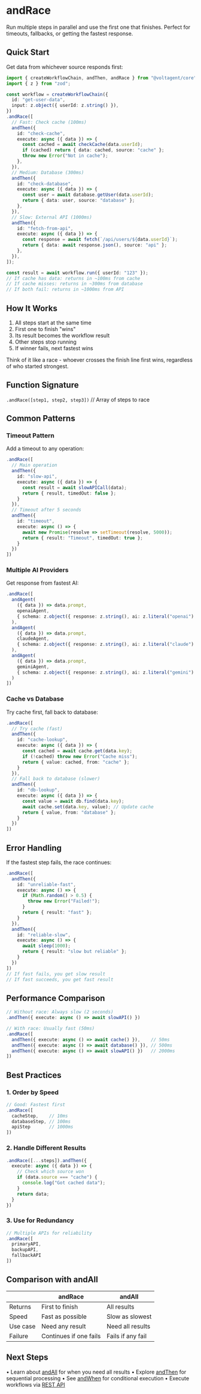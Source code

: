 # andRace

Run multiple steps in parallel and use the first one that finishes. Perfect for timeouts, fallbacks, or getting the fastest response.

## Quick Start

Get data from whichever source responds first:

```typescript
import { createWorkflowChain, andThen, andRace } from "@voltagent/core";
import { z } from "zod";

const workflow = createWorkflowChain({
  id: "get-user-data",
  input: z.object({ userId: z.string() }),
})
.andRace([
  // Fast: Check cache (100ms)
  andThen({
    id: "check-cache",
    execute: async ({ data }) => {
      const cached = await checkCache(data.userId);
      if (cached) return { data: cached, source: "cache" };
      throw new Error("Not in cache");
    },
  }),
  // Medium: Database (300ms)
  andThen({
    id: "check-database",
    execute: async ({ data }) => {
      const user = await database.getUser(data.userId);
      return { data: user, source: "database" };
    },
  }),
  // Slow: External API (1000ms)
  andThen({
    id: "fetch-from-api",
    execute: async ({ data }) => {
      const response = await fetch(`/api/users/${data.userId}`);
      return { data: await response.json(), source: "api" };
    },
  }),
]);

const result = await workflow.run({ userId: "123" });
// If cache has data: returns in ~100ms from cache
// If cache misses: returns in ~300ms from database
// If both fail: returns in ~1000ms from API
```

## How It Works

1. All steps start at the same time
2. First one to finish "wins"
3. Its result becomes the workflow result
4. Other steps stop running
5. If winner fails, next fastest wins

Think of it like a race - whoever crosses the finish line first wins, regardless of who started strongest.

## Function Signature

`.andRace([step1, step2, step3])`  // Array of steps to race

## Common Patterns

### Timeout Pattern

Add a timeout to any operation:

```typescript
.andRace([
  // Main operation
  andThen({
    id: "slow-api",
    execute: async ({ data }) => {
      const result = await slowAPICall(data);
      return { result, timedOut: false };
    }
  }),
  // Timeout after 5 seconds
  andThen({
    id: "timeout",
    execute: async () => {
      await new Promise(resolve => setTimeout(resolve, 5000));
      return { result: "Timeout", timedOut: true };
    }
  })
])
```

### Multiple AI Providers

Get response from fastest AI:

```typescript
.andRace([
  andAgent(
    ({ data }) => data.prompt,
    openaiAgent,
    { schema: z.object({ response: z.string(), ai: z.literal("openai") }) }
  ),
  andAgent(
    ({ data }) => data.prompt,
    claudeAgent,
    { schema: z.object({ response: z.string(), ai: z.literal("claude") }) }
  ),
  andAgent(
    ({ data }) => data.prompt,
    geminiAgent,
    { schema: z.object({ response: z.string(), ai: z.literal("gemini") }) }
  )
])
```

### Cache vs Database

Try cache first, fall back to database:

```typescript
.andRace([
  // Try cache (fast)
  andThen({
    id: "cache-lookup",
    execute: async ({ data }) => {
      const cached = await cache.get(data.key);
      if (!cached) throw new Error("Cache miss");
      return { value: cached, from: "cache" };
    }
  }),
  // Fall back to database (slower)
  andThen({
    id: "db-lookup",
    execute: async ({ data }) => {
      const value = await db.find(data.key);
      await cache.set(data.key, value); // Update cache
      return { value, from: "database" };
    }
  })
])
```

## Error Handling

If the fastest step fails, the race continues:

```typescript
.andRace([
  andThen({
    id: "unreliable-fast",
    execute: async () => {
      if (Math.random() > 0.5) {
        throw new Error("Failed!");
      }
      return { result: "fast" };
    }
  }),
  andThen({
    id: "reliable-slow",
    execute: async () => {
      await sleep(1000);
      return { result: "slow but reliable" };
    }
  })
])
// If fast fails, you get slow result
// If fast succeeds, you get fast result
```

## Performance Comparison

```typescript
// Without race: Always slow (2 seconds)
.andThen({ execute: async () => await slowAPI() })

// With race: Usually fast (50ms)
.andRace([
  andThen({ execute: async () => await cache() }),    // 50ms
  andThen({ execute: async () => await database() }), // 500ms
  andThen({ execute: async () => await slowAPI() })   // 2000ms
])
```

## Best Practices

### 1. Order by Speed

```typescript
// Good: Fastest first
.andRace([
  cacheStep,    // 10ms
  databaseStep, // 100ms
  apiStep       // 1000ms
])
```

### 2. Handle Different Results

```typescript
.andRace([...steps]).andThen({
  execute: async ({ data }) => {
    // Check which source won
    if (data.source === "cache") {
      console.log("Got cached data");
    }
    return data;
  }
})
```

### 3. Use for Redundancy

```typescript
// Multiple APIs for reliability
.andRace([
  primaryAPI,
  backupAPI,
  fallbackAPI
])
```

## Comparison with andAll

|  | andRace | andAll |
| --- | --- | --- |
| Returns | First to finish | All results |
| Speed | Fast as possible | Slow as slowest |
| Use case | Need any result | Need all results |
| Failure | Continues if one fails | Fails if any fail |

## Next Steps

• Learn about [andAll](https://voltagent.dev/docs/workflows/steps/and-all/) for when you need all results
• Explore [andThen](https://voltagent.dev/docs/workflows/steps/and-then/) for sequential processing
• See [andWhen](https://voltagent.dev/docs/workflows/steps/and-when/) for conditional execution
• Execute workflows via [REST API](https://voltagent.dev/docs/api/overview/#workflow-endpoints)
